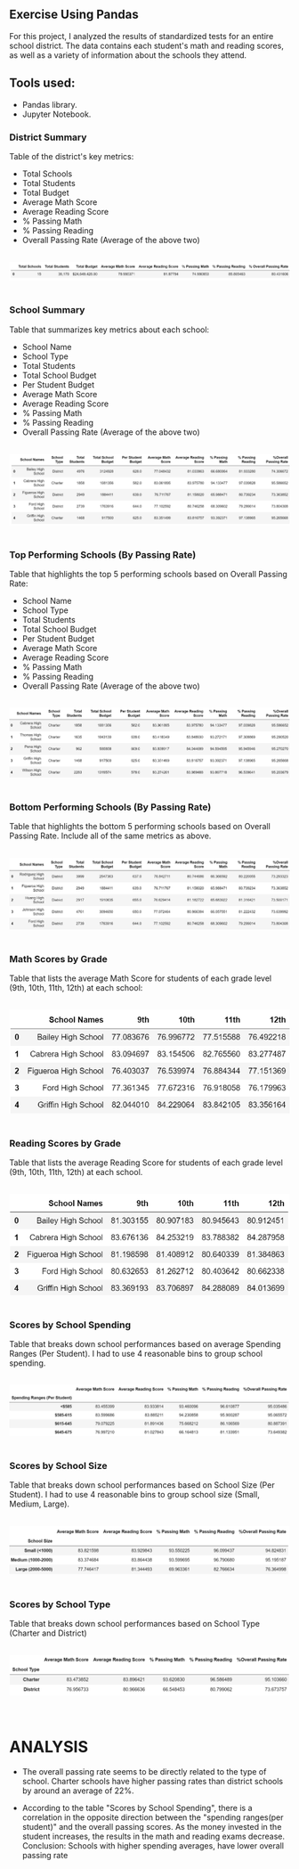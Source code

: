## Exercise Using Pandas

For this project, I analyzed the results of standardized tests for an entire school district. The data contains each student's math and reading scores, as well as a variety of information about the schools they attend.
<br>

## Tools used:
* Pandas library.
* Jupyter Notebook.

### District Summary

Table of the district's key metrics:
  * Total Schools
  * Total Students
  * Total Budget
  * Average Math Score
  * Average Reading Score
  * % Passing Math
  * % Passing Reading
  * Overall Passing Rate (Average of the above two)<br><br>

![DistrictSummary](PyCitySchools/Resources/District_Summary.PNG)
<br><br>

### School Summary

Table that summarizes key metrics about each school:
  * School Name
  * School Type
  * Total Students
  * Total School Budget
  * Per Student Budget
  * Average Math Score
  * Average Reading Score
  * % Passing Math
  * % Passing Reading
  * Overall Passing Rate (Average of the above two)<br><br>

![School_Summary](PyCitySchools/Resources/School_Summary.PNG)
<br><br>

### Top Performing Schools (By Passing Rate)

Table that highlights the top 5 performing schools based on Overall Passing Rate:
  * School Name
  * School Type
  * Total Students
  * Total School Budget
  * Per Student Budget
  * Average Math Score
  * Average Reading Score
  * % Passing Math
  * % Passing Reading
  * Overall Passing Rate (Average of the above two)<br><br>

![Top_Performing_Schools](PyCitySchools/Resources/Top_Performing_Schools.PNG)
<br><br>

### Bottom Performing Schools (By Passing Rate)

Table that highlights the bottom 5 performing schools based on Overall Passing Rate. Include all of the same metrics as above.<br><br>

![Bottom_Performing_Schools](PyCitySchools/Resources/Bottom_Performing_Schools.PNG)
<br><br>

### Math Scores by Grade

Table that lists the average Math Score for students of each grade level (9th, 10th, 11th, 12th) at each school:<br><br>

![Math_Scores_By_Grade](PyCitySchools/Resources/Math_Scores_By_Grade.PNG)
<br><br>

### Reading Scores by Grade

Table that lists the average Reading Score for students of each grade level (9th, 10th, 11th, 12th) at each school.<br><br>

![Reading_Scores_By_Grade](PyCitySchools/Resources/Reading_Scores_By_Grade.PNG)
<br><br>

### Scores by School Spending

Table that breaks down school performances based on average Spending Ranges (Per Student). I had to use 4 reasonable bins to group school spending.<br><br>

![Scores_By_School_Spending](PyCitySchools/Resources/Scores_By_School_Spending.PNG)
<br><br>

### Scores by School Size

Table that breaks down school performances based on School Size (Per Student). I had to use 4 reasonable bins to group school size (Small, Medium, Large).<br><br>

![Scores_By_School_Size](PyCitySchools/Resources/Scores_By_School_Size.PNG)
<br><br>

### Scores by School Type

Table that breaks down school performances based on School Type (Charter and District) <br><br>

![Scores_By_School_Type](PyCitySchools/Resources/Scores_By_School_Type.PNG)
<br><br><br>

# ANALYSIS<br>

* The overall passing rate seems to be directly related to the type of school. Charter schools
have higher passing rates than district schools by around an average of 22%.<br>

* According to the table "Scores by School Spending", there is a correlation in the opposite direction between the "spending ranges(per student)" and the overall passing scores. As the money invested in the student increases, the results in the math and reading exams decrease. Conclusion: Schools with higher spending averages, have lower overall passing rate
<br><br><br>
